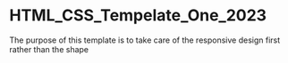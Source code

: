 # HTML_CSS_Tempelate_One_2023
The purpose of this template is to take care of the responsive design first rather than the shape 
